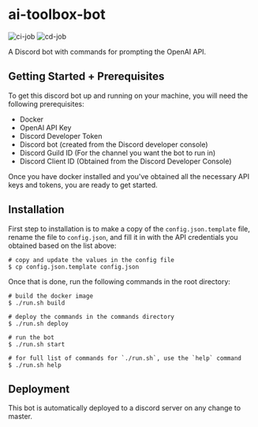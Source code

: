 # ai-toolbox-bot

![ci-job](https://github.com/trizko/ai-toolbox-bot/actions/workflows/ci-job.yaml/badge.svg)
![cd-job](https://github.com/trizko/ai-toolbox-bot/actions/workflows/cd-job.yaml/badge.svg)

A Discord bot with commands for prompting the OpenAI API.

## Getting Started + Prerequisites

To get this discord bot up and running on your machine, you will need the following prerequisites:

-   Docker
-   OpenAI API Key
-   Discord Developer Token
-   Discord bot (created from the Discord developer console)
-   Discord Guild ID (For the channel you want the bot to run in)
-   Discord Client ID (Obtained from the Discord Developer Console)

Once you have docker installed and you've obtained all the necessary API keys and tokens, you are ready to get started.

## Installation

First step to installation is to make a copy of the `config.json.template` file, rename the file to `config.json`, and fill it in with the API credentials you obtained based on the list above:

```
# copy and update the values in the config file
$ cp config.json.template config.json
```

Once that is done, run the following commands in the root directory:

```
# build the docker image
$ ./run.sh build

# deploy the commands in the commands directory
$ ./run.sh deploy

# run the bot
$ ./run.sh start

# for full list of commands for `./run.sh`, use the `help` command
$ ./run.sh help
```

## Deployment

This bot is automatically deployed to a discord server on any change to master.
